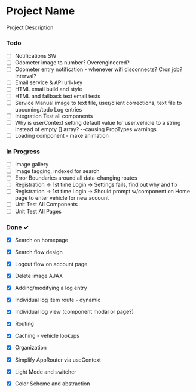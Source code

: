 # Project Name

Project Description

### Todo

- [ ] Notifications SW  
- [ ] Odometer image to number? Overengineered?  
- [ ] Odometer entry notification - whenever wifi disconnects? Cron job? Interval?  
- [ ] Email service & API url+key  
- [ ] HTML email build and style  
- [ ] HTML and fallback text email tests  
- [ ] Service Manual image to text file, user/client corrections, text file to upcoming/todo Log entries  
- [ ] Integration Test all components  
- [ ] Why is userContext setting default value for user.vehicle to a string instead of empty [] array? --causing PropTypes warnings  
- [ ] Loading component - make animation  

### In Progress

- [ ] Image gallery  
- [ ] Image tagging, indexed for search  
- [ ] Error Boundaries around all data-changing routes  
- [ ] Registration -> 1st time Login -> Settings fails, find out why and fix  
- [ ] Registration -> 1st time Login -> Should prompt w/component on Home page to enter vehicle for new account  
- [ ] Unit Test All Components  
- [ ] Unit Test All Pages  

### Done ✓

- [x] Search on homepage  
- [x] Search flow design  
- [x] Logout flow on account page  
- [x] Delete image AJAX  
- [x] Adding/modifying a log entry  
- [x] Individual log item route - dynamic  
- [x] Individual log view (component modal or page?)  
- [x] Routing  
- [x] Caching - vehicle lookups  
- [x] Organization  
- [x] Simplify AppRouter via useContext  
- [x] Light Mode and switcher  
- [x] Color Scheme and abstraction  

